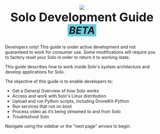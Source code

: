 <div style="text-align: center">
<img src="http://3drobotics.com/wp-content/uploads/2015/01/solo-drone-spin-transparent-500px.png">
<h1 style="border: none; font-size: 2.8em; margin-top: 0;">Solo Development Guide <small style="background: #6cd; padding: 0 5px; font-style: italic">BETA</small></h1>
</div>

<aside class="danger">
Developers only! This guide is under active development and not guaranteed to work for consumer use. Some modifications will require you to factory reset your Solo in order to return it to working state.
</aside>

This guide describes how to work inside Solo's system architecture and develop applications for Solo.

The objective of this guide is to enable developers to:

* Get a General Overview of how Solo works
* Access and work with Solo's Linux distribution
* Upload and run Python scripts, including DroneKit-Python
* Run services that run on boot
* Process video as it’s being streamed to and from Solo
* Troubleshoot Solo

Navigate using the sidebar or the "next page" arrows to begin.
